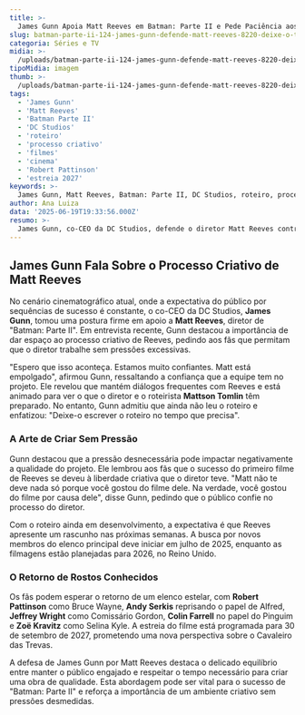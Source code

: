 ```yaml
---
title: >-
  James Gunn Apoia Matt Reeves em Batman: Parte II e Pede Paciência aos Fãs
slug: batman-parte-ii-124-james-gunn-defende-matt-reeves-8220-deixe-o-trabalhar-8221
categoria: Séries e TV
midia: >-
  /uploads/batman-parte-ii-124-james-gunn-defende-matt-reeves-8220-deixe-o-trabalhar-8221-thumb.jpg
tipoMidia: imagem
thumb: >-
  /uploads/batman-parte-ii-124-james-gunn-defende-matt-reeves-8220-deixe-o-trabalhar-8221-thumb.jpg
tags:
  - 'James Gunn'
  - 'Matt Reeves'
  - 'Batman Parte II'
  - 'DC Studios'
  - 'roteiro'
  - 'processo criativo'
  - 'filmes'
  - 'cinema'
  - 'Robert Pattinson'
  - 'estreia 2027'
keywords: >-
  James Gunn, Matt Reeves, Batman: Parte II, DC Studios, roteiro, processo criativo, filmes, cinema, Robert Pattinson, estreia 2027
author: Ana Luiza
data: '2025-06-19T19:33:56.000Z'
resumo: >-
  James Gunn, co-CEO da DC Studios, defende o diretor Matt Reeves contra a pressão para entregar rapidamente o roteiro de Batman: Parte II. Gunn pede que a criatividade de Reeves seja respeitada e que ele tenha tempo suficiente para desenvolver a sequência.
---
```


## James Gunn Fala Sobre o Processo Criativo de Matt Reeves

No cenário cinematográfico atual, onde a expectativa do público por sequências de sucesso é constante, o co-CEO da DC Studios, **James Gunn**, tomou uma postura firme em apoio a **Matt Reeves**, diretor de "Batman: Parte II". Em entrevista recente, Gunn destacou a importância de dar espaço ao processo criativo de Reeves, pedindo aos fãs que permitam que o diretor trabalhe sem pressões excessivas.

"Espero que isso aconteça. Estamos muito confiantes. Matt está empolgado", afirmou Gunn, ressaltando a confiança que a equipe tem no projeto. Ele revelou que mantém diálogos frequentes com Reeves e está animado para ver o que o diretor e o roteirista **Mattson Tomlin** têm preparado. No entanto, Gunn admitiu que ainda não leu o roteiro e enfatizou: "Deixe-o escrever o roteiro no tempo que precisa".

### A Arte de Criar Sem Pressão

Gunn destacou que a pressão desnecessária pode impactar negativamente a qualidade do projeto. Ele lembrou aos fãs que o sucesso do primeiro filme de Reeves se deveu à liberdade criativa que o diretor teve. "Matt não te deve nada só porque você gostou do filme dele. Na verdade, você gostou do filme por causa dele", disse Gunn, pedindo que o público confie no processo do diretor.

Com o roteiro ainda em desenvolvimento, a expectativa é que Reeves apresente um rascunho nas próximas semanas. A busca por novos membros do elenco principal deve iniciar em julho de 2025, enquanto as filmagens estão planejadas para 2026, no Reino Unido.

### O Retorno de Rostos Conhecidos

Os fãs podem esperar o retorno de um elenco estelar, com **Robert Pattinson** como Bruce Wayne, **Andy Serkis** reprisando o papel de Alfred, **Jeffrey Wright** como Comissário Gordon, **Colin Farrell** no papel do Pinguim e **Zoë Kravitz** como Selina Kyle. A estreia do filme está programada para 30 de setembro de 2027, prometendo uma nova perspectiva sobre o Cavaleiro das Trevas.

A defesa de James Gunn por Matt Reeves destaca o delicado equilíbrio entre manter o público engajado e respeitar o tempo necessário para criar uma obra de qualidade. Esta abordagem pode ser vital para o sucesso de "Batman: Parte II" e reforça a importância de um ambiente criativo sem pressões desmedidas.
